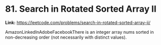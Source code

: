 # 81. Search in Rotated Sorted Array II

**Link:** https://leetcode.com/problems/search-in-rotated-sorted-array-ii/

AmazonLinkedInAdobeFacebookThere is an integer array nums sorted in non-decreasing order (not necessarily with distinct values).

